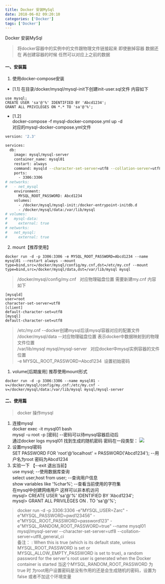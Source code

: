 ```yaml
---
title: Docker 安装MySql
date: 2018-06-02 09:20:10 
categories: ['Docker']
tags: ['Docker']
---
```


Docker 安装MySql
<!-- more -->

>将docker容器中的实例中的文件跟物理文件链接起来 即使删掉容器 数据还在 再创建容器的时候 任然可以对应上之前的数据  
#### 一、安装篇
1. 使用docker-compose安装  
+ [1.1] 在目录/docker/mysql/mysql-init下创建init-user.sql文件 内容如下  
```
use mysql;
CREATE USER 'sa'@'%' IDENTIFIED BY 'Abcd1234';
GRANT ALL PRIVILEGES ON *.* TO 'sa'@'%';
```
+ [1.2]   
docker-compose -f mysql-docker-compose.yml up -d    
对应的mysql-docker-compose.yml文件
``` bash
version: '2.3'

services:
  db:
    image: mysql/mysql-server
    container_name: mysql01
    restart: always
    command: mysqld --character-set-server=utf8 --collation-server=utf8_general_ci
    ports:
      - 3306:3306
# networks:
#   - net_mysql
    environment:
      MYSQL_ROOT_PASSWORD: Abcd1234
    volumes:
      - /docker/mysql/mysql-init:/docker-entrypoint-initdb.d
      - /docker/mysql/data:/var/lib/mysql
# volumes:
#   mysql-data:
#     external: true
# networks:
#   net_mysql:
#     external: true
```

2. mount【推荐使用】  
```
docker run -d -p 3306:3306 -e MYSQL_ROOT_PASSWORD=Abcd1234 --name mysql01 --restart always --mount type=bind,src=/docker/mysql/config/my.cnf,dst=/etc/my.cnf --mount type=bind,src=/docker/mysql/data,dst=/var/lib/mysql mysql
```
> /docker/mysql/config/my.cnf	&nbsp;&nbsp;对应物理磁盘位置 需要新建my.cnf 内容如下
```
[mysqld]
user=root
character-set-server=utf8
[client]
default-character-set=utf8
[mysql]
default-character-set=utf8
```
> /etc/my.cnf	--docker创建mysql后该mysql容器对应的配置文件  
/docker/mysql/data	--对应物理磁盘位置 表示docker中数据映射到的物理文件位置  
/var/lib/mysql mysql/mysql-server &nbsp;&nbsp;对应docker中mysql实例容器的文件位置  
-e  MYSQL_ROOT_PASSWORD=Abcd1234 &nbsp;设置初始密码  
1. volume[后期废用]  推荐使用mount形式  
```
docker run -d -p 3306:3306 --name mysql01 -v=/docker/mysql/config/my.cnf:/etc/my.cnf -v=/docker/mysql/data:/var/lib/mysql mysql/mysql-server
```
#### 二、使用篇
>docker 操作mysql  
1. 连接mysql  
docker exec -it mysql01 bash   
mysql -u root -p [密码] 	--密码可以待mysql容器启动后  
通过docker logs mysql01 找到生成的随机密码 密码在一段类型：
![](/images/docker/040101.png)
2. 设置mysql密码  
SET PASSWORD FOR 'root'@'localhost' = PASSWORD('Abcd1234');	--用户名为root 密码为Abcd1234  
3. 实验一下	【--exit 退出当前】  
use mysql;	--使用数据库查询  
select user,host from user;	--查询用户信息  
show variables like ‘%char%’;		--查看当前使用的字符集  
在mysql中创建网络用户 这样可以非本机访问  
mysql> CREATE USER 'sa'@'%' IDENTIFIED BY 'Abcd1234';  
mysql> GRANT ALL PRIVILEGES ON *.* TO 'sa'@'%';
>docker run -d -p 3306:3306 -e"MYSQL_USER=Zarc" -e"MYSQL_PASSWORD=pwd123456" -e"MYSQL_ROOT_PASSWORD=password123" -e"MYSQL_RANDOM_ROOT_PASSWORD=true" --name mysql01 mysql/mysql-server --character-set-server=utf8 --collation-server=utf8_general_ci     
备注： : When this is true (which is its default state, unless MYSQL_ROOT_PASSWORD is set or MYSQL_ALLOW_EMPTY_PASSWORD is set to true), a random password for the server's root user is generated when the Docker container is started 当这个MYSQL_RANDOM_ROOT_PASSWORD 为true 时 为root用户设置密码是没有作用的还是会生成随机的密码，设置为false 或者不加这个环境变量  